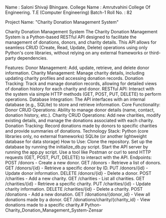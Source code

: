 Name : Saloni Shivaji Bhingare.
College Name : Amrutvahini College Of Engineering.
T.E (Computer Engineering) Batch-1 
Roll No. : 82

Project Name: "Charity Donation Management System"



Charity Donation Management System
The Charity Donation Management System is a Python-based RESTful API designed to facilitate the management of donations, donors, and charity details. This API allows for seamless CRUD (Create, Read, Update, Delete) operations using only Python's core libraries, without relying on any external frameworks or third-party dependencies.

Features:
Donor Management: Add, update, retrieve, and delete donor information.
Charity Management: Manage charity details, including updating charity profiles and accessing donation records.
Donation Tracking: Track and manage donation records, allowing for detailed views of donation history for each charity and donor.
RESTful API: Interact with the system via simple HTTP methods (GET, POST, PUT, DELETE) to perform operations.
Database Integration: The API interfaces with an internal database (e.g., SQLite) to store and retrieve information.
Core Functionality:
Donor CRUD Operations: Ability to manage donor details (name, contact, donation history, etc.).
Charity CRUD Operations: Add new charities, modify existing details, and manage the donations associated with each charity.
Donation Tracking: Record donations made by donors to specific charities and provide summaries of donations.
Technology Stack:
Python (core libraries only, no external frameworks)
SQLite (or another lightweight database for data storage)
How to Use:
Clone the repository.
Set up the database by running the initialize_db.py script.
Start the API server by running the app.py script.
Use a tool like Postman or curl to send HTTP requests (GET, POST, PUT, DELETE) to interact with the API.
Endpoints:
POST /donors - Create a new donor.
GET /donors - Retrieve a list of donors.
GET /donors/{id} - Retrieve a specific donor by ID.
PUT /donors/{id} - Update donor information.
DELETE /donors/{id} - Delete a donor.
POST /charities - Add a new charity.
GET /charities - List all charities.
GET /charities/{id} - Retrieve a specific charity.
PUT /charities/{id} - Update charity information.
DELETE /charities/{id} - Delete a charity.
POST /donations - Add a new donation.
GET /donations/{donor_id} - View all donations made by a donor.
GET /donations/charity/{charity_id} - View donations made to a specific charity.# Python-Charity_Donation_Management_System-Zensar
